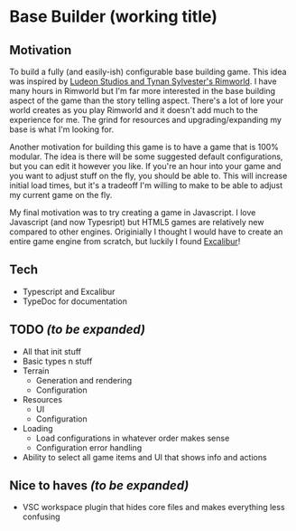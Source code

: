 # Base Builder (working title)

## Motivation

To build a fully (and easily-ish) configurable base building game. This idea was inspired by [Ludeon Studios and Tynan Sylvester's Rimworld](https://rimworldgame.com/). I have many hours in Rimworld but I'm far more interested in the base building aspect of the game than the story telling aspect. There's a lot of lore your world creates as you play Rimworld and it doesn't add much to the experience for me. The grind for resources and upgrading/expanding my base is what I'm looking for.

Another motivation for building this game is to have a game that is 100% modular. The idea is there will be some suggested default configurations, but you can edit it however you like. If you're an hour into your game and you want to adjust stuff on the fly, you should be able to. This will increase initial load times, but it's a tradeoff I'm willing to make to be able to adjust my current game on the fly.

My final motivation was to try creating a game in Javascript. I love Javascript (and now Typesript) but HTML5 games are relatively new compared to other engines. Originially I thought I would have to create an entire game engine from scratch, but luckily I found [Excalibur](https://excaliburjs.com/)!

## Tech

- Typescript and Excalibur
- TypeDoc for documentation

## TODO _(to be expanded)_

- All that init stuff
- Basic types n stuff
- Terrain
  - Generation and rendering
  - Configuration
- Resources
  - UI
  - Configuration
- Loading
  - Load configurations in whatever order makes sense
  - Configuration error handling
- Ability to select all game items and UI that shows info and actions

## Nice to haves _(to be expanded)_

- VSC workspace plugin that hides core files and makes everything less confusing
